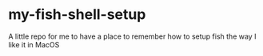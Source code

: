 # my-fish-shell-setup
A little repo for me to have a place to remember how to setup fish the way I like it in MacOS
